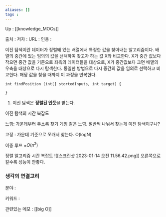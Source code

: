 ```yaml
---
aliases: []
tags : 
---
```

Up : [[knowledge_MOCs]]

출처 :
저자 :
URL : 
인용 : 

이진 탐색이란 데이터가 정렬돼 있는 배열에서 특정한 값을 찾아내는 알고리즘이다. 배열의 중간에 있는 임의의 값을 선택하여 찾고자 하는 값 X와 비교한다. X가 중간 값보다 작으면 중간 값을 기준으로 좌측의 데이터들을 대상으로, X가 중간값보다 크면 배열의 우측을 대상으로 다시 탐색한다. 동일한 방법으로 다시 중간의 값을 임의로 선택하고 비교한다. 해당 값을 찾을 때까지 이 과정을 반복한다.


```
int findPosition (int[] stortedInputs, int target) {

}
```

1. 이진 탐색은 **정렬된 인풋**을 받는다. 

이진 탐색의 시간 복잡도

느낌: 가운데부터 주소록 찾기 게임 같은 느낌. 절반씩 나눠서 찾는게 이진 탐색이구나? 

고정 : 가운데 기준으로 쪼개서 찾는다. 
O(logN)

이중 루프  =$O(n^2)$

정렬 알고리즘 시간 복잡도 
![[스크린샷 2023-01-14 오전 11.56.42.png]]
오른쪽으로 갈수록 성능이 안좋다.








### 생각의 연결고리
분야 :

키워드 :

관련있는 메모 : [[big O]]
